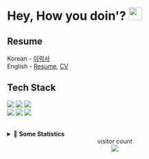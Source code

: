# Hey, How you doin'? <img src="https://emojis.slackmojis.com/emojis/images/1531849430/4246/blob-sunglasses.gif?1531849430" width="30"/> 

## Resume
Korean - [이력서](https://buttery-adapter-bbd.notion.site/c615a14a9e304e11abdd5ada09ee80ff)  
English - [Resume](https://rift-cartwheel-e11.notion.site/5db8e67e634e4b8ab2c2b414cc2b588e), [CV](https://drive.google.com/file/d/12N-OG8AXBZlGl0E7nhp8d7EBh-8E3k_0/view?usp=sharing?raw=True)

## Tech Stack  
<img src="https://img.shields.io/badge/Java-007396?style=flat-square&logo=Java&logoColor=white"/></a>
<img src="https://img.shields.io/badge/Python-3766AB?style=flat-square&logo=Python&logoColor=white"/></a>
<img src="https://img.shields.io/badge/C-A8B9CC?style=flat-square&logo=C&logoColor=white"/></a>  
<img src="https://img.shields.io/badge/Spring-6DB33F?style=flat-square&logo=Spring&logoColor=white">
<img src="https://img.shields.io/badge/Android-3DDC84?style=flat-square&logo=Android&logoColor=white"/></a>
<img src="https://img.shields.io/badge/Django-092E20?style=flat-square&logo=Django&logoColor=white"/></a>  

<br/>
<details>
<summary>🤖 <b> Some Statistics </b></summary> 
  
  <img src="https://github-readme-stats.vercel.app/api?username=Seoha-Yoon&show_icons=true&theme=swift"/>
  <br/>
  <img src="https://github-readme-stats.vercel.app/api/top-langs/?username=Seoha-Yoon&layout=compact"(https://github.com/Seoha-Yoon/github-readme-stats)/>
  <img src = "http://mazassumnida.wtf/api/v2/generate_badge?boj=myrose127"(https://solved.ac/myrose127)/>
</details>


<div align ="center"> 
  visitor count
</div>
<div align ="center"> 
  <img src="https://profile-counter.glitch.me/Seoha-Yoon/count.svg"/> 
</div>
  

<!--
**Seoha-Yoon/Seoha-Yoon** is a ✨ _special_ ✨ repository because its `README.md` (this file) appears on your GitHub profile.

Here are some ideas to get you started:

- 🔭 I’m currently working on ...
- 🌱 I’m currently learning ...
- 👯 I’m looking to collaborate on ...
- 🤔 I’m looking for help with ...
- 💬 Ask me about ...
- 📫 How to reach me: ...
- 😄 Pronouns: ...
- ⚡ Fun fact: ...
-->

